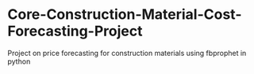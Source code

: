 # Core-Construction-Material-Cost-Forecasting-Project
Project on price forecasting for construction materials using fbprophet in python
